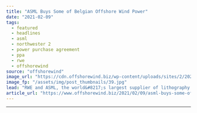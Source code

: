 ```yaml
---
title: "ASML Buys Some of Belgian Offshore Wind Power"
date: "2021-02-09"
tags: 
  - featured
  - headlines
  - asml
  - northwester 2
  - power purchase agreement
  - ppa
  - rwe
  - offshorewind
source: "offshorewind"
image_url: "https://cdn.offshorewind.biz/wp-content/uploads/sites/2/2021/02/09115009/ASML-Buys-Some-of-Belgian-Offshore-Wind-Power.jpg"
image_fp: "/assets/img/post_thumbnails/39.jpg"
lead: "RWE and ASML, the world&#8217;s largest supplier of lithography systems for the semiconductor industry,"
article_url: "https://www.offshorewind.biz/2021/02/09/asml-buys-some-of-belgian-offshore-wind-power/"
---
```


---
